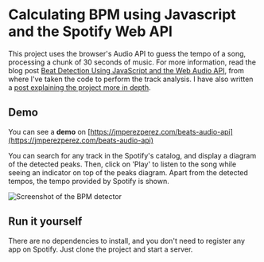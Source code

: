 Calculating BPM using Javascript and the Spotify Web API
========================================================

This project uses the browser's Audio API to guess the tempo of a song, processing a chunk of 30 seconds of music. For more information, read the blog post [Beat Detection Using JavaScript and the Web Audio API](http://joesul.li/van/beat-detection-using-web-audio/), from where I've taken the code to perform the track analysis. I have also written a [post explaining the project more in depth](https://jmperezperez.com/bpm-detection-javascript/).

## Demo

You can see a **demo** on [https://jmperezperez.com/beats-audio-api](https://jmperezperez.com/beats-audio-api)

You can search for any track in the Spotify's catalog, and display a diagram of the detected peaks. Then, click on 'Play' to listen to the song while seeing an indicator on top of the peaks diagram. Apart from the detected tempos, the tempo provided by Spotify is shown.

<img align="center" src="https://jmperezperez.com/assets/images/posts/bpm-detection-example.png" alt="Screenshot of the BPM detector">

## Run it yourself

There are no dependencies to install, and you don't need to register any app on Spotify. Just clone the project and start a server.
